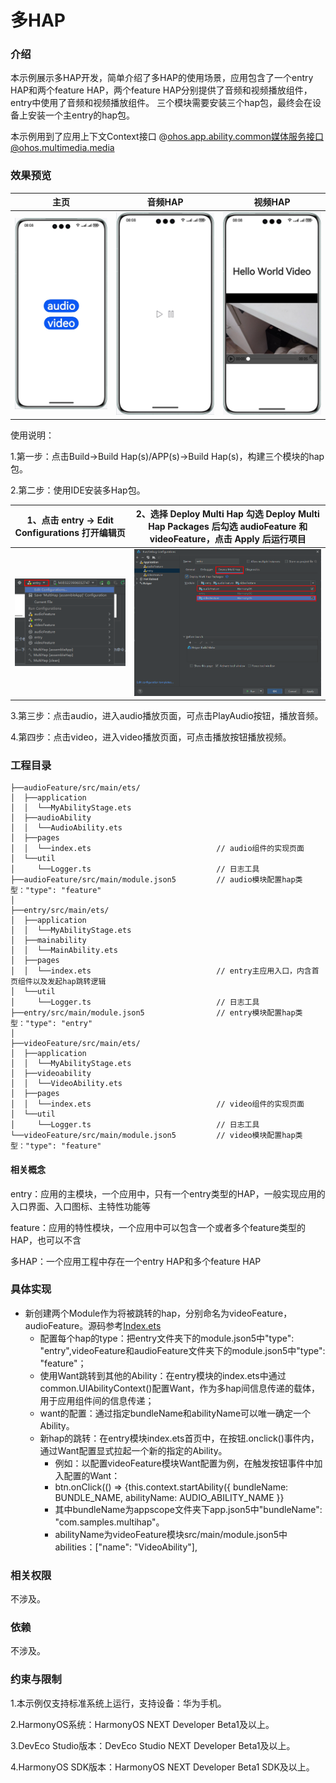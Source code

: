 
# 多HAP

### 介绍

本示例展示多HAP开发，简单介绍了多HAP的使用场景，应用包含了一个entry HAP和两个feature HAP，两个feature HAP分别提供了音频和视频播放组件，entry中使用了音频和视频播放组件。 三个模块需要安装三个hap包，最终会在设备上安装一个主entry的hap包。

本示例用到了应用上下文Context接口 @ohos.app.ability.common媒体服务接口@ohos.multimedia.media

### 效果预览

| 主页                               | 音频HAP                              | 视频HAP                              |
|----------------------------------|------------------------------------|------------------------------------|
| ![](screenshots/device/home.png) | ![](screenshots/device/audio.png) | ![](screenshots/device/video.png) |

使用说明：

1.第一步：点击Build->Build Hap(s)/APP(s)->Build Hap(s)，构建三个模块的hap包。

2.第二步：使用IDE安装多Hap包。

| 1、点击 entry -> Edit Configurations 打开编辑页 | 2、选择 Deploy Multi Hap 勾选 Deploy Multi Hap Packages 后勾选 audioFeature 和 videoFeature，点击 Apply 后运行项目 |
|-----------------------------------------|---------------------------------------------------------------------------------------------------|
| ![Edit](screenshots/device/edit.png)    | ![deploy](screenshots/device/deploy.png)                                                          |

3.第三步：点击audio，进入audio播放页面，可点击PlayAudio按钮，播放音频。

4.第四步：点击video，进入video播放页面，可点击播放按钮播放视频。

### 工程目录

```
├──audioFeature/src/main/ets/
│  ├──application
│  │  └──MyAbilityStage.ets
│  ├──audioAbility
│  │  └──AudioAbility.ets
│  ├──pages
│  │  └──index.ets                            // audio组件的实现页面
│  └──util
│     └──Logger.ts                            // 日志工具
├──audioFeature/src/main/module.json5         // audio模块配置hap类型："type": "feature"
│
├──entry/src/main/ets/
│  ├──application
│  │  └──MyAbilityStage.ets
│  ├──mainability
│  │  └──MainAbility.ets
│  ├──pages
│  │  └──index.ets                            // entry主应用入口，内含首页组件以及发起hap跳转逻辑
│  └──util
│     └──Logger.ts                            // 日志工具
├──entry/src/main/module.json5                // entry模块配置hap类型："type": "entry" 
│
├──videoFeature/src/main/ets/
│  ├──application
│  │  └──MyAbilityStage.ets
│  ├──videoability
│  │  └──VideoAbility.ets
│  ├──pages
│  │  └──index.ets                            // video组件的实现页面 
│  └──util
│     └──Logger.ts                            // 日志工具
└──videoFeature/src/main/module.json5         // video模块配置hap类型："type": "feature"
```

#### 相关概念

entry：应用的主模块，一个应用中，只有一个entry类型的HAP，一般实现应用的入口界面、入口图标、主特性功能等

feature：应用的特性模块，一个应用中可以包含一个或者多个feature类型的HAP，也可以不含

多HAP：一个应用工程中存在一个entry HAP和多个feature HAP

### 具体实现

* 新创建两个Module作为将被跳转的hap，分别命名为videoFeature，audioFeature。源码参考[Index.ets](entry/src/main/ets/pages/Index.ets)
  * 配置每个hap的type：把entry文件夹下的module.json5中"type": "entry",videoFeature和audioFeature文件夹下的module.json5中"type": "feature"；
  * 使用Want跳转到其他的Ability：在entry模块的index.ets中通过common.UIAbilityContext()配置Want，作为多hap间信息传递的载体，用于应用组件间的信息传递；
  * want的配置：通过指定bundleName和abilityName可以唯一确定一个Ability。
  * 新hap的跳转：在entry模块index.ets首页中，在按钮.onclick()事件内，通过Want配置显式拉起一个新的指定的Ability。
    * 例如：以配置videoFeature模块Want配置为例，在触发按钮事件中加入配置的Want：
    * btn.onClick(() => {this.context.startAbility({
        bundleName: BUNDLE_NAME,
        abilityName: AUDIO_ABILITY_NAME
        }}
    * 其中bundleName为appscope文件夹下app.json5中"bundleName": "com.samples.multihap"。
    * abilityName为videoFeature模块src/main/module.json5中abilities：["name": "VideoAbility"],

### 相关权限

不涉及。

### 依赖

不涉及。

### 约束与限制

1.本示例仅支持标准系统上运行，支持设备：华为手机。

2.HarmonyOS系统：HarmonyOS NEXT Developer Beta1及以上。

3.DevEco Studio版本：DevEco Studio NEXT Developer Beta1及以上。

4.HarmonyOS SDK版本：HarmonyOS NEXT Developer Beta1 SDK及以上。

